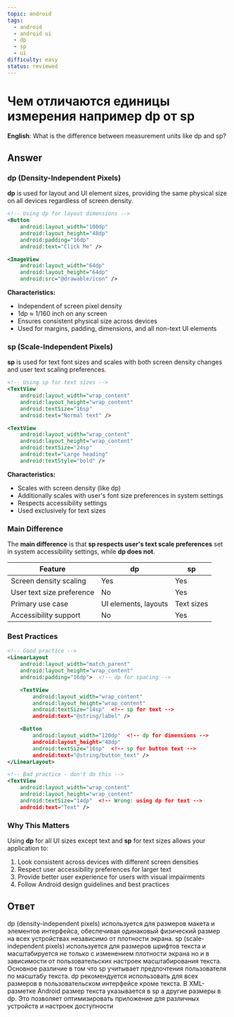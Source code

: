 ```yaml
---
topic: android
tags:
  - android
  - android ui
  - dp
  - sp
  - ui
difficulty: easy
status: reviewed
---
```


# Чем отличаются единицы измерения например dp от sp

**English**: What is the difference between measurement units like dp and sp?

## Answer

### dp (Density-Independent Pixels)

**dp** is used for layout and UI element sizes, providing the same physical size on all devices regardless of screen density.

```xml
<!-- Using dp for layout dimensions -->
<Button
    android:layout_width="100dp"
    android:layout_height="48dp"
    android:padding="16dp"
    android:text="Click Me" />

<ImageView
    android:layout_width="64dp"
    android:layout_height="64dp"
    android:src="@drawable/icon" />
```

**Characteristics:**
- Independent of screen pixel density
- 1dp ≈ 1/160 inch on any screen
- Ensures consistent physical size across devices
- Used for margins, padding, dimensions, and all non-text UI elements

### sp (Scale-Independent Pixels)

**sp** is used for text font sizes and scales with both screen density changes and user text scaling preferences.

```xml
<!-- Using sp for text sizes -->
<TextView
    android:layout_width="wrap_content"
    android:layout_height="wrap_content"
    android:textSize="16sp"
    android:text="Normal text" />

<TextView
    android:layout_width="wrap_content"
    android:layout_height="wrap_content"
    android:textSize="24sp"
    android:text="Large heading"
    android:textStyle="bold" />
```

**Characteristics:**
- Scales with screen density (like dp)
- Additionally scales with user's font size preferences in system settings
- Respects accessibility settings
- Used exclusively for text sizes

### Main Difference

The **main difference** is that **sp respects user's text scale preferences** set in system accessibility settings, while **dp does not**.

| Feature | dp | sp |
|---------|----|----|
| Screen density scaling | Yes | Yes |
| User text size preference | No | Yes |
| Primary use case | UI elements, layouts | Text sizes |
| Accessibility support | No | Yes |

### Best Practices

```xml
<!-- Good practice -->
<LinearLayout
    android:layout_width="match_parent"
    android:layout_height="wrap_content"
    android:padding="16dp">  <!-- dp for spacing -->

    <TextView
        android:layout_width="wrap_content"
        android:layout_height="wrap_content"
        android:textSize="14sp"  <!-- sp for text -->
        android:text="@string/label" />

    <Button
        android:layout_width="120dp"  <!-- dp for dimensions -->
        android:layout_height="48dp"
        android:textSize="16sp"  <!-- sp for button text -->
        android:text="@string/button_text" />
</LinearLayout>

<!-- Bad practice - don't do this -->
<TextView
    android:layout_width="wrap_content"
    android:layout_height="wrap_content"
    android:textSize="14dp"  <!-- Wrong: using dp for text -->
    android:text="Text" />
```

### Why This Matters

Using **dp** for all UI sizes except text and **sp** for text sizes allows your application to:
1. Look consistent across devices with different screen densities
2. Respect user accessibility preferences for larger text
3. Provide better user experience for users with visual impairments
4. Follow Android design guidelines and best practices

## Ответ

dp (density-independent pixels) используется для размеров макета и элементов интерфейса, обеспечивая одинаковый физический размер на всех устройствах независимо от плотности экрана. sp (scale-independent pixels) используется для размеров шрифтов текста и масштабируется не только с изменением плотности экрана но и в зависимости от пользовательских настроек масштабирования текста. Основное различие в том что sp учитывает предпочтения пользователя по масштабу текста. dp рекомендуется использовать для всех размеров в пользовательском интерфейсе кроме текста. В XML-разметке Android размер текста указывается в sp а другие размеры в dp. Это позволяет оптимизировать приложение для различных устройств и настроек доступности

